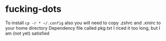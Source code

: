 # fucking-dots
To install `cp -r * ~/.config`
also you will need to copy .zshrc and .xinirc to your home directory
Dependency file called pkg.txt
I riced it too long, but I am (not yet) satisfied
